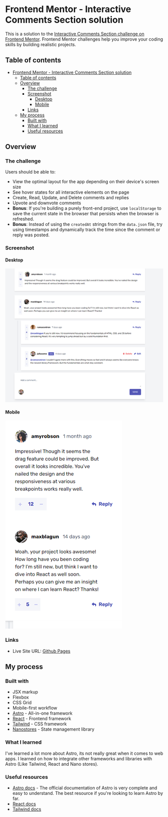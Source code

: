 # Frontend Mentor - Interactive Comments Section solution

This is a solution to the [Interactive Comments Section challenge on Frontend Mentor](https://www.frontendmentor.io/challenges/results-summary-component-CE_K6s0maV). Frontend Mentor challenges help you improve your coding skills by building realistic projects.

## Table of contents

- [Frontend Mentor - Interactive Comments Section solution](#frontend-mentor---interactive-comments-section-solution)
  - [Table of contents](#table-of-contents)
  - [Overview](#overview)
    - [The challenge](#the-challenge)
    - [Screenshot](#screenshot)
      - [Desktop](#desktop)
      - [Mobile](#mobile)
    - [Links](#links)
  - [My process](#my-process)
    - [Built with](#built-with)
    - [What I learned](#what-i-learned)
    - [Useful resources](#useful-resources)

## Overview

### The challenge

Users should be able to:

- View the optimal layout for the app depending on their device's screen size
- See hover states for all interactive elements on the page
- Create, Read, Update, and Delete comments and replies
- Upvote and downvote comments
- **Bonus**: If you're building a purely front-end project, use `localStorage` to save the current state in the browser that persists when the browser is refreshed.
- **Bonus**: Instead of using the `createdAt` strings from the `data.json` file, try using timestamps and dynamically track the time since the comment or reply was posted.

### Screenshot
#### Desktop
![](./desktop-screenshot.png)

#### Mobile
![](./mobile-screenshot.png)

### Links

- Live Site URL: [Github Pages](https://jaimayal.github.io/interactive-comments-section/)

## My process

### Built with

- JSX markup
- Flexbox
- CSS Grid
- Mobile-first workflow
- [Astro](https://astro.build/) - All-in-one framework
- [React](https://react.dev/) - Frontend framework
- [Tailwind](https://tailwindcss.com/) - CSS framework
- [Nanostores](https://github.com/nanostores/nanostores) - State management library

### What I learned

I've learned a lot more about Astro, its not really great when it comes to web apps. I learned on how to integrate other frameworks and libraries with Astro (Like Tailwind, React and Nano stores).

### Useful resources

- [Astro docs](https://docs.astro.build/en/getting-started/) - The official documentation of Astro is very complete and easy to understand. The best resource if you're looking to learn Astro by far.
- [React docs](https://react.dev/learn)
- [Tailwind docs](https://v2.tailwindcss.com/docs)